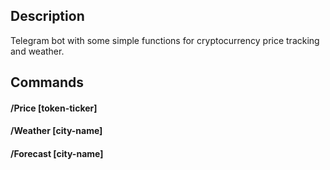 ## Description

Telegram bot with some simple functions for cryptocurrency price tracking and weather.

## Commands

#### /Price [token-ticker]

#### /Weather [city-name]  

#### /Forecast [city-name]  
